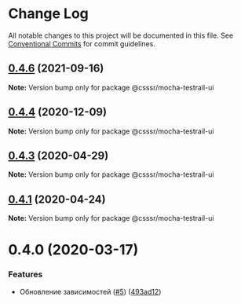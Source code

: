 # Change Log

All notable changes to this project will be documented in this file.
See [Conventional Commits](https://conventionalcommits.org) for commit guidelines.

## [0.4.6](https://github.com/CSSSR/e2e-tools/compare/@csssr/mocha-testrail-ui@0.4.4...@csssr/mocha-testrail-ui@0.4.6) (2021-09-16)

**Note:** Version bump only for package @csssr/mocha-testrail-ui





## [0.4.4](https://github.com/CSSSR/e2e-tools/compare/@csssr/mocha-testrail-ui@0.4.3...@csssr/mocha-testrail-ui@0.4.4) (2020-12-09)

**Note:** Version bump only for package @csssr/mocha-testrail-ui





## [0.4.3](https://github.com/CSSSR/e2e-tools/compare/@csssr/mocha-testrail-ui@0.4.1...@csssr/mocha-testrail-ui@0.4.3) (2020-04-29)

**Note:** Version bump only for package @csssr/mocha-testrail-ui





## [0.4.1](https://github.com/CSSSR/e2e-tools/compare/@csssr/mocha-testrail-ui@0.4.0...@csssr/mocha-testrail-ui@0.4.1) (2020-04-24)

**Note:** Version bump only for package @csssr/mocha-testrail-ui





# 0.4.0 (2020-03-17)


### Features

* Обновление зависимостей ([#5](https://github.com/CSSSR/e2e-tools/issues/5)) ([493ad12](https://github.com/CSSSR/e2e-tools/commit/493ad12fdf0346f44d98cb874257b30d6000c442))

